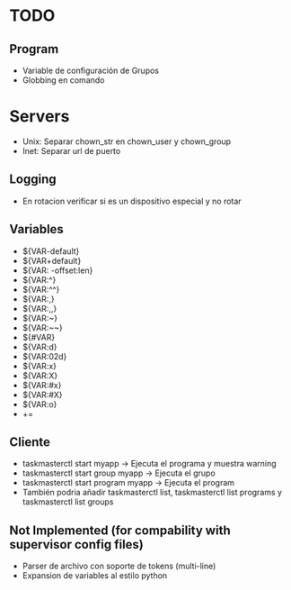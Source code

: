 # TODO

## Program

- Variable de configuración de Grupos
- Globbing en comando

# Servers

- Unix: Separar chown_str en chown_user y chown_group
- Inet: Separar url de puerto

## Logging

- En rotacion verificar si es un dispositivo especial y no rotar

## Variables

- ${VAR-default}
- ${VAR+default}
- ${VAR: -offset:len}
- ${VAR:^}
- ${VAR:^^}
- ${VAR:,}
- ${VAR:,,}
- ${VAR:~}
- ${VAR:~~}
- ${#VAR}
- ${VAR:d}
- ${VAR:02d}
- ${VAR:x}
- ${VAR:X}
- ${VAR:#x}
- ${VAR:#X}
- ${VAR:o}
- +=

## Cliente

- taskmasterctl start myapp → Ejecuta el programa y muestra warning
- taskmasterctl start group myapp → Ejecuta el grupo
- taskmasterctl start program myapp → Ejecuta el program
- También podria añadir taskmasterctl list, taskmasterctl list programs y taskmasterctl list groups

## Not Implemented (for compability with supervisor config files)

- Parser de archivo con soporte de tokens (multi-line)
- Expansion de variables al estilo python
